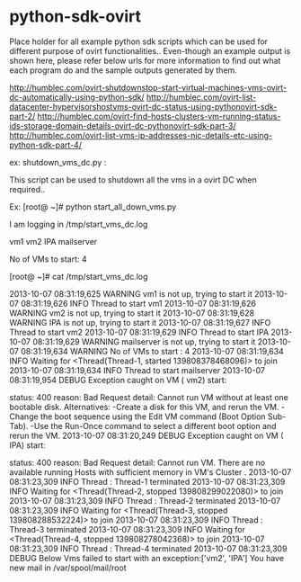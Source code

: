 python-sdk-ovirt
================

Place holder for all example python sdk scripts which can be used 
for different purpose of ovirt functionalities.. Even-though an example
output is shown here, please refer below urls for more information to find out
what each program do and the sample outputs generated by them.

http://humblec.com/ovirt-shutdownstop-start-virtual-machines-vms-ovirt-dc-automatically-using-python-sdk/
http://humblec.com/ovirt-list-datacenter-hypervisorshostvms-ovirt-dc-status-using-pythonovirt-sdk-part-2/
http://humblec.com/ovirt-find-hosts-clusters-vm-running-status-ids-storage-domain-details-ovirt-dc-pythonovirt-sdk-part-3/
http://humblec.com/ovirt-list-vms-ip-addresses-nic-details-etc-using-python-sdk-part-4/


ex: shutdown_vms_dc.py :

This script can be used to shutdown all the vms in a ovirt DC when required.. 

Ex:
[root@ ~]# python start_all_down_vms.py 
 
 I am logging in /tmp/start_vms_dc.log 

vm1
vm2
IPA
mailserver

No of VMs to start: 4

[root@ ~]# cat /tmp/start_vms_dc.log


2013-10-07 08:31:19,625 WARNING vm1 is not up, trying to start it
2013-10-07 08:31:19,626 INFO Thread to start vm1
2013-10-07 08:31:19,626 WARNING vm2 is not up, trying to start it
2013-10-07 08:31:19,628 WARNING IPA is not up, trying to start it
2013-10-07 08:31:19,627 INFO Thread to start vm2
2013-10-07 08:31:19,629 INFO Thread to start IPA
2013-10-07 08:31:19,629 WARNING mailserver is not up, trying to start it
2013-10-07 08:31:19,634 WARNING No of VMs to start : 4
2013-10-07 08:31:19,634 INFO Waiting  for <Thread(Thread-1, started 139808378468096)> to join
2013-10-07 08:31:19,634 INFO Thread to start mailserver
2013-10-07 08:31:19,954 DEBUG Exception caught on VM ( vm2) start:

status: 400
reason: Bad Request
detail: Cannot run VM without at least one bootable disk.
Alternatives:
-Create a disk for this VM, and rerun the VM.
-Change the boot sequence using the Edit VM command (Boot Option Sub-Tab).
-Use the Run-Once command to select a different boot option and rerun the VM.
2013-10-07 08:31:20,249 DEBUG Exception caught on VM ( IPA) start:

status: 400
reason: Bad Request
detail: Cannot run VM. There are no available running Hosts with sufficient memory in VM's Cluster .
2013-10-07 08:31:23,309 INFO Thread : Thread-1 terminated
2013-10-07 08:31:23,309 INFO Waiting  for <Thread(Thread-2, stopped 139808299022080)> to join
2013-10-07 08:31:23,309 INFO Thread : Thread-2 terminated
2013-10-07 08:31:23,309 INFO Waiting  for <Thread(Thread-3, stopped 139808288532224)> to join
2013-10-07 08:31:23,309 INFO Thread : Thread-3 terminated
2013-10-07 08:31:23,309 INFO Waiting  for <Thread(Thread-4, stopped 139808278042368)> to join
2013-10-07 08:31:23,309 INFO Thread : Thread-4 terminated
2013-10-07 08:31:23,309 DEBUG  Below Vms failed to start with an exception:['vm2', 'IPA']
You have new mail in /var/spool/mail/root
